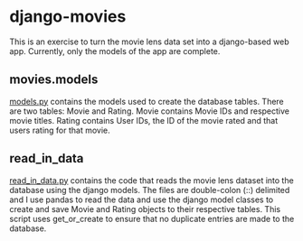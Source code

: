 # django-movies
This is an exercise to turn the movie lens data set into a django-based web app. Currently, only the models of the app are complete.

## movies.models
[models.py](https://github.com/gcrowder/django-movies/blob/master/movieratings/movies/models.py) contains the models used to create the database tables. There are two tables: Movie and Rating. Movie contains Movie IDs and respective movie titles. Rating contains User IDs, the ID of the movie rated and that users rating for that movie.

## read_in_data
[read_in_data.py](https://github.com/gcrowder/django-movies/blob/master/movieratings/read_in_data.py) contains the code that reads the movie lens dataset into the database using the django models. The files are double-colon (::) delimited and I use pandas to read the data and use the django model classes to create and save Movie and Rating objects to their respective tables. This script uses get_or_create to ensure that no duplicate entries are made to the database.
